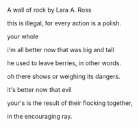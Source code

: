 A wall of rock
by Lara A. Ross


this is illegal,
for every action is a polish.

your whole

i'm all better now that 
was big and tall

he used to leave berries, 
in other words.

oh there
shows
or weighing its dangers.

it's better now 
that evil

your's is the result 
of their flocking together,

in the encouraging ray.
